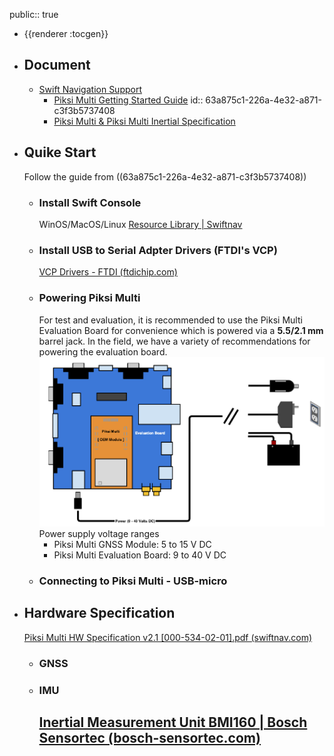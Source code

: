 public:: true

- {{renderer :tocgen}}
- ## Document
	- [Swift Navigation Support](https://support.swiftnav.com/support/home)
		- [Piksi Multi Getting Started Guide](https://support.swiftnav.com/support/solutions/articles/44001850752-piksi-multi-getting-started-guide)
		  id:: 63a875c1-226a-4e32-a871-c3f3b5737408
		- [Piksi Multi & Piksi Multi Inertial Specification](https://support.swiftnav.com/support/solutions/articles/44001850753-piksi-multi-piksi-multi-inertial-specification)
- ## Quike Start
  Follow the guide from ((63a875c1-226a-4e32-a871-c3f3b5737408))
	- ### Install Swift Console
	  WinOS/MacOS/Linux
	  [Resource Library | Swiftnav](https://www.swiftnav.com/resource-library?filters=no&title=Swift+Console&search=Swift+Console&product=Swift+Console&category=Installer&release=Latest)
	- ### Install USB to Serial Adpter Drivers (FTDI's VCP)
	  [VCP Drivers - FTDI (ftdichip.com)](https://ftdichip.com/drivers/vcp-drivers/)
	- ### Powering Piksi Multi
	  For test and evaluation, it is recommended to use the Piksi Multi Evaluation Board for convenience which is powered via a **5.5/2.1 mm** barrel jack. In the field, we have a variety of recommendations for powering the evaluation board.
	  ![image.png](../assets/image_1671985235122_0.png)
	  Power supply voltage ranges
		- Piksi Multi GNSS Module: 5 to 15 V DC
		- Piksi Multi Evaluation Board: 9 to 40 V DC
	- ### Connecting to Piksi Multi - USB-micro
- ## Hardware Specification
  [Piksi Multi HW Specification v2.1 [000-534-02-01].pdf (swiftnav.com)](https://www.swiftnav.com/resource-files/Piksi%20Multi/v2.1/Specification/Piksi%20Multi%20HW%20Specification%20v2.1%20%5B000-534-02-01%5D.pdf)
	- ### GNSS
	- ### IMU
	  [Inertial Measurement Unit BMI160 | Bosch Sensortec (bosch-sensortec.com)](https://www.bosch-sensortec.com/products/motion-sensors/imus/bmi160/)
		-